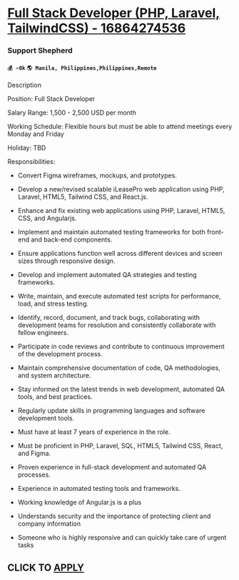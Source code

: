 # [Full Stack Developer (PHP, Laravel, TailwindCSS) - 16864274536](https://www.remotewlb.com/apply/full-stack-developer-php-laravel-tailwindcss-16864274536)  
### Support Shepherd  
#### `💰 ~0k` `🌎 Manila, Philippines,Philippines,Remote`  

Description

Position: Full Stack Developer

Salary Range: 1,500 - 2,500 USD per month

Working Schedule: Flexible hours but must be able to attend meetings every Monday and Friday

Holiday: TBD

Responsibilities:

  * Convert Figma wireframes, mockups, and prototypes.
  * Develop a new/revised scalable iLeasePro web application using PHP, Laravel, HTML5, Tailwind CSS, and React.js.
  * Enhance and fix existing web applications using PHP, Laravel, HTML5, CSS, and Angularjs.
  * Implement and maintain automated testing frameworks for both front-end and back-end components.
  * Ensure applications function well across different devices and screen sizes through responsive design.
  * Develop and implement automated QA strategies and testing frameworks.
  * Write, maintain, and execute automated test scripts for performance, load, and stress testing.
  * Identify, record, document, and track bugs, collaborating with development teams for resolution and consistently collaborate with fellow engineers.
  * Participate in code reviews and contribute to continuous improvement of the development process.
  * Maintain comprehensive documentation of code, QA methodologies, and system architecture.
  * Stay informed on the latest trends in web development, automated QA tools, and best practices.
  * Regularly update skills in programming languages and software development tools.

  * Must have at least 7 years of experience in the role.
  * Must be proficient in PHP, Laravel, SQL, HTML5, Tailwind CSS, React, and Figma. 
  * Proven experience in full-stack development and automated QA processes.
  * Experience in automated testing tools and frameworks.
  * Working knowledge of Angular.js is a plus
  * Understands security and the importance of protecting client and company information
  * Someone who is highly responsive and can quickly take care of urgent tasks

  
## CLICK TO [APPLY](https://www.remotewlb.com/apply/full-stack-developer-php-laravel-tailwindcss-16864274536)

